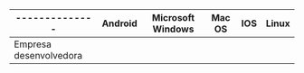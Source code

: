 |--------------| Android | Microsoft Windows | Mac OS | IOS | Linux |
| ------------ | ------- | ----------------- | ------ | --- | ------| 
| Empresa desenvolvedora | 
